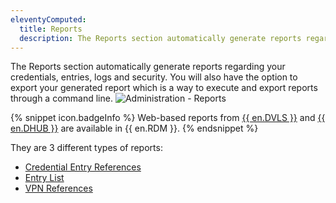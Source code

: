 ```yaml
---
eleventyComputed:
  title: Reports
  description: The Reports section automatically generate reports regarding your credentials, entries, logs and security.
---
```

The Reports section automatically generate reports regarding your credentials, entries, logs and security. You will also have the option to export your generated report which is a way to execute and export reports through a command line.
![Administration - Reports](https://cdnweb.devolutions.net/docs/en/rdm/mac/RDMMac6060.png)

{% snippet icon.badgeInfo %}
Web-based reports from [{{ en.DVLS }}](/server/overview/what-is-server/) and [{{ en.DHUB }}](/hub/overview/what-is-hub/) are available in {{ en.RDM }}.
{% endsnippet %}

They are 3 different types of reports:

* [Credential Entry References](/rdm/mac/commands/administration/reports/credential-entry/)
* [Entry List](/rdm/mac/commands/administration/reports/entry-list/)
* [VPN References](/rdm/mac/commands/administration/reports/vpn-references/)
